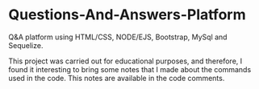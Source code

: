 # Questions-And-Answers-Platform
Q&amp;A platform using HTML/CSS, NODE/EJS, Bootstrap, MySql and Sequelize. 


This project was carried out for educational purposes, and therefore, I found it interesting to bring some notes that I made about the commands used in the code. This notes are available in the code comments.
